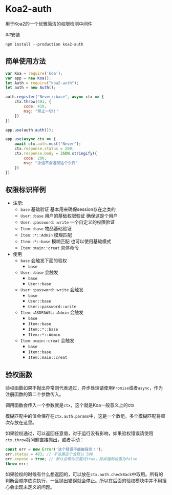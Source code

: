 Koa2-auth
====

用于Koa2的一个优雅简洁的权限检测中间件

##安装
```
npm install --production koa2-auth
```

## 简单使用方法

```js
var Koa = require('koa');
var app = new Koa();
let Auth = require("koa2-auth");
let auth = new Auth();

auth.register("Never::base", async ctx => {
    ctx.throw(401, {
        code: 419,
        msg: "禁止一切！"
    })
})

app.use(auth.auth());

app.use(async ctx => {
    await ctx.auth.must("Never");
    ctx.response.status = 200;
    ctx.response.body = JSON.stringify({
        code: 200,
        msg: "永远不会返回这个东西"
    })
})
```

## 权限标识样例

- 注册:
  - `base` 基础验证 基本用来确保session存在之类的
  - `User::base` 用户的基础权限验证 确保这是个用户
  - `User::password::write` 一个自定义的权限验证
  - `Item::base` 物品基础验证
  - `Item::*::Admin` 模糊匹配
  - `Item::*::base` 模糊匹配 也可以使用基础模式
  - `Item::main::creat` 具体命令
- 使用
  - `base` 会触发下面的验权
    - `base`
  - `User::base` 会触发
    - `base`
    - `User::base`
  - `User::password::write` 会触发
    - `base`
    - `User::base`
    - `User::password::write`
  - `Item::ASDFAWSL::Admin` 会触发
    - `base`
    - `Item::base`
    - `Item::*::base`
    - `Item::*::Admin`
  - `Item::main::creat` 会触发
    - `base`
    - `Item::base`
    - `Item::main::creat`

## 验权函数

验权函数如果不抛出异常则代表通过，异步处理请使用`Promise`或者`async`，作为注册函数的第二个参数传入。

调用函数会传入一个参数就是`ctx`，这个就是Koa一般意义上的ctx

模糊匹配中的值会保存在`ctx.auth.params`中，这是一个数组。多个模糊匹配将顺次存放在这里。

如果验权通过，可以返回任意值，对于运行没有影响，如果验权错误请使用`ctx.throw`将问题直接抛出，或者手动：

```js
const err = new Error('这个错误不能被容忍！');
err.status = 403; // 不设置这个会默认 500
err.expose = true; // 默认会帮你设置成true，除非强制设置为false
throw err;
```

如果验权的时候有什么想返回的，可以放在`ctx.auth.checkBack`中取用。所有的判断会顺序依次执行，一旦抛出错误就会停止。所以在后面的验权模块中并不用担心会出现未定义的问题。